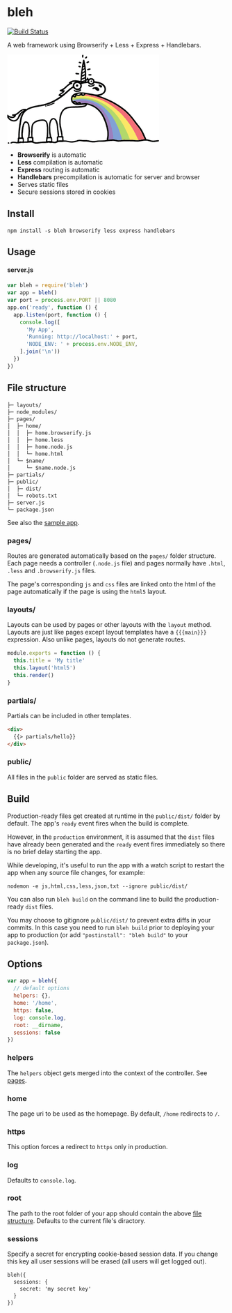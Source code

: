 # bleh

[![Build Status](https://travis-ci.org/will123195/bleh.svg)](https://travis-ci.org/will123195/bleh)

A web framework using Browserify + Less + Express + Handlebars.

[![bleh](bleh.gif)](https://github.com/will123195/bleh)

- **Browserify** is automatic
- **Less** compilation is automatic
- **Express** routing is automatic
- **Handlebars** precompilation is automatic for server and browser
- Serves static files
- Secure sessions stored in cookies

## Install

```
npm install -s bleh browserify less express handlebars
```

## Usage

#### server.js
```js
var bleh = require('bleh')
var app = bleh()
var port = process.env.PORT || 8080
app.on('ready', function () {
  app.listen(port, function () {
    console.log([
      'My App',
      'Running: http://localhost:' + port,
      'NODE_ENV: ' + process.env.NODE_ENV,
    ].join('\n'))
  })
})
```

## File structure

```
├─ layouts/
├─ node_modules/
├─ pages/
│  ├─ home/
│  │  ├─ home.browserify.js
│  │  ├─ home.less
│  │  ├─ home.node.js
│  │  └─ home.html
│  └─ $name/
│     └─ $name.node.js
├─ partials/
├─ public/
│  ├─ dist/
│  └─ robots.txt
├─ server.js
└─ package.json
```

See also the [sample app](test/sample-app).

### pages/

Routes are generated automatically based on the `pages/` folder structure. Each page needs a controller (`.node.js` file) and pages normally have `.html`, `.less` and `.browserify.js` files.

The page's corresponding `js` and `css` files are linked onto the html of the page automatically if the page is using the `html5` layout.

### layouts/

Layouts can be used by pages or other layouts with the `layout` method. Layouts are just like pages except layout templates have a `{{{main}}}` expression. Also unlike pages, layouts do not generate routes.

```js
module.exports = function () {
  this.title = 'My title'
  this.layout('html5')
  this.render()
}
```

### partials/

Partials can be included in other templates.

```html
<div>
  {{> partials/hello}}
</div>
```

### public/

All files in the `public` folder are served as static files.

## Build

Production-ready files get created at runtime in the `public/dist/` folder by default. The app's `ready` event fires when the build is complete.

However, in the `production` environment, it is assumed that the `dist` files have already been generated and the `ready` event fires immediately so there is no brief delay starting the app.

While developing, it's useful to run the app with a watch script to restart the app when any source file changes, for example:

```
nodemon -e js,html,css,less,json,txt --ignore public/dist/
```

You can also run `bleh build` on the command line to build the production-ready `dist` files.

You may choose to gitignore `public/dist/` to prevent extra diffs in your commits. In this case you need to run `bleh build` prior to deploying your app to production (or add `"postinstall": "bleh build"` to your `package.json`).

## Options

```js
var app = bleh({
  // default options
  helpers: {},
  home: '/home',
  https: false,
  log: console.log,
  root: __dirname,
  sessions: false
})
```

### helpers

The `helpers` object gets merged into the context of the controller. See [pages](#pages).

### home

The page uri to be used as the homepage. By default, `/home` redirects to `/`.

### https

This option forces a redirect to `https` only in production.

### log

Defaults to `console.log`.

### root

The path to the root folder of your app should contain the above [file structure](#file-structure). Defaults to the current file's diractory.

### sessions

Specify a secret for encrypting cookie-based session data. If you change this key all user sessions will be erased (all users will get logged out).

```
bleh({
  sessions: {
    secret: 'my secret key'
  }
})
```

